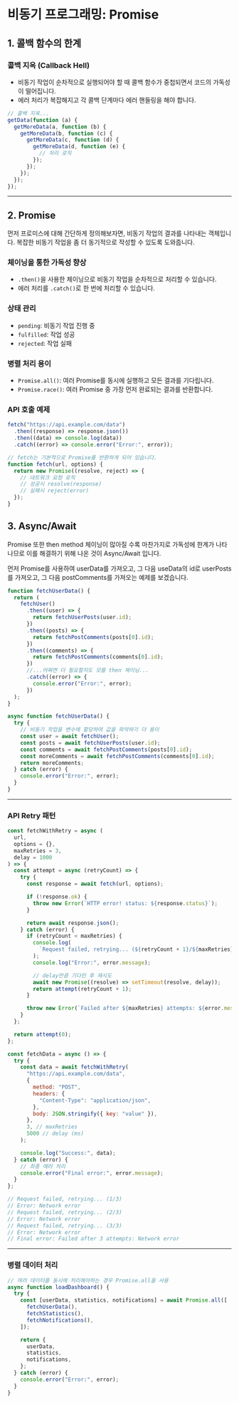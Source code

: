 # 비동기 프로그래밍: Promise

## 1. 콜백 함수의 한계

### 콜백 지옥 (Callback Hell)

- 비동기 작업이 순차적으로 실행되어야 할 때 콜백 함수가 중첩되면서 코드의 가독성이 떨어집니다.
- 에러 처리가 복잡해지고 각 콜백 단계마다 에러 핸들링을 해야 합니다.

```javascript
// 콜백 지옥...
getData(function (a) {
  getMoreData(a, function (b) {
    getMoreData(b, function (c) {
      getMoreData(c, function (d) {
        getMoreData(d, function (e) {
          // 처리 로직
        });
      });
    });
  });
});
```

---

## 2. Promise

먼저 프로미스에 대해 간단하게 정의해보자면, 비동기 작업의 결과를 나타내는 객체입니다.
복잡한 비동기 작업을 좀 더 동기적으로 작성할 수 있도록 도와줍니다.

### 체이닝을 통한 가독성 향상

- `.then()`을 사용한 체이닝으로 비동기 작업을 순차적으로 처리할 수 있습니다.
- 에러 처리를 `.catch()`로 한 번에 처리할 수 있습니다.

### 상태 관리

- `pending`: 비동기 작업 진행 중
- `fulfilled`: 작업 성공
- `rejected`: 작업 실패

### 병렬 처리 용이

- `Promise.all()`: 여러 Promise를 동시에 실행하고 모든 결과를 기다립니다.
- `Promise.race()`: 여러 Promise 중 가장 먼저 완료되는 결과를 반환합니다.

### API 호출 예제

```javascript
fetch("https://api.example.com/data")
  .then((response) => response.json())
  .then((data) => console.log(data))
  .catch((error) => console.error("Error:", error));

// fetch는 기본적으로 Promise를 반환하게 되어 있습니다.
function fetch(url, options) {
  return new Promise((resolve, reject) => {
    // 네트워크 요청 로직
    // 성공시 resolve(response)
    // 실패시 reject(error)
  });
}
```

## 3. Async/Await

Promise 또한 then method 체이닝이 많아질 수록 마찬가지로 가독성에 한계가 나타나므로 이를 해결하기 위해 나온 것이 Async/Await 입니다.

먼저 Promise를 사용하여 userData를 가져오고, 그 다음 useData의 id로 userPosts를 가져오고, 그 다음 postComments를 가져오는 예제를 보겠습니다.

```javascript
function fetchUserData() {
  return (
    fetchUser()
      .then((user) => {
        return fetchUserPosts(user.id);
      })
      .then((posts) => {
        return fetchPostComments(posts[0].id);
      })
      .then((comments) => {
        return fetchPostComments(comments[0].id);
      })
      //...어쩌면 더 필요할지도 모를 then 체이닝...
      .catch((error) => {
        console.error("Error:", error);
      })
  );
}
```

```javascript
async function fetchUserData() {
  try {
    // 비동기 작업을 변수에 할당하여 값을 파악하기 더 용이
    const user = await fetchUser();
    const posts = await fetchUserPosts(user.id);
    const comments = await fetchPostComments(posts[0].id);
    const moreComments = await fetchPostComments(comments[0].id);
    return moreComments;
  } catch (error) {
    console.error("Error:", error);
  }
}
```

---

### API Retry 패턴

```javascript
const fetchWithRetry = async (
  url,
  options = {},
  maxRetries = 3,
  delay = 1000
) => {
  const attempt = async (retryCount) => {
    try {
      const response = await fetch(url, options);

      if (!response.ok) {
        throw new Error(`HTTP error! status: ${response.status}`);
      }

      return await response.json();
    } catch (error) {
      if (retryCount < maxRetries) {
        console.log(
          `Request failed, retrying... (${retryCount + 1}/${maxRetries})`
        );
        console.log("Error:", error.message);

        // delay만큼 기다린 후 재시도
        await new Promise((resolve) => setTimeout(resolve, delay));
        return attempt(retryCount + 1);
      }

      throw new Error(`Failed after ${maxRetries} attempts: ${error.message}`);
    }
  };

  return attempt(0);
};

const fetchData = async () => {
  try {
    const data = await fetchWithRetry(
      "https://api.example.com/data",
      {
        method: "POST",
        headers: {
          "Content-Type": "application/json",
        },
        body: JSON.stringify({ key: "value" }),
      },
      3, // maxRetries
      5000 // delay (ms)
    );

    console.log("Success:", data);
  } catch (error) {
    // 최종 에러 처리
    console.error("Final error:", error.message);
  }
};

// Request failed, retrying... (1/3)
// Error: Network error
// Request failed, retrying... (2/3)
// Error: Network error
// Request failed, retrying... (3/3)
// Error: Network error
// Final error: Failed after 3 attempts: Network error
```

---

### 병렬 데이터 처리

```javascript
// 여러 데이터를 동시에 처리해야하는 경우 Promise.all을 사용
async function loadDashboard() {
  try {
    const [userData, statistics, notifications] = await Promise.all([
      fetchUserData(),
      fetchStatistics(),
      fetchNotifications(),
    ]);

    return {
      userData,
      statistics,
      notifications,
    };
  } catch (error) {
    console.error("Error:", error);
  }
}
```
